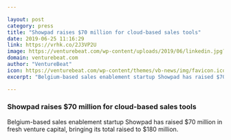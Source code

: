 ```yaml
---

layout: post
category: press
title: "Showpad raises $70 million for cloud-based sales tools"
date: 2019-06-25 11:16:29
link: https://vrhk.co/2J3VP2U
image: https://venturebeat.com/wp-content/uploads/2019/06/linkedin.jpg?w=1200&strip=all
domain: venturebeat.com
author: "VentureBeat"
icon: https://venturebeat.com/wp-content/themes/vb-news/img/favicon.ico
excerpt: "Belgium-based sales enablement startup Showpad has raised $70 million in fresh venture capital, bringing its total raised to $180 million."

---
```


### Showpad raises $70 million for cloud-based sales tools

Belgium-based sales enablement startup Showpad has raised $70 million in fresh venture capital, bringing its total raised to $180 million.